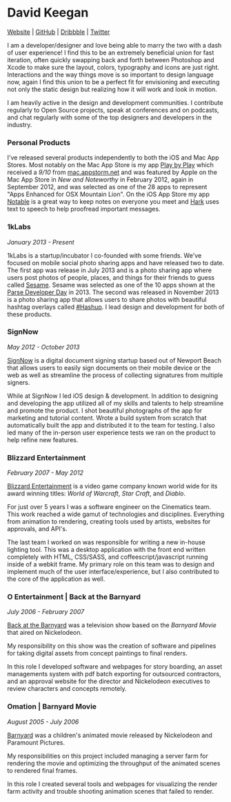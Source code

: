 # David Keegan

[Website](http://davidkeegan.com) | [GitHub](http://github.com/kgn) | [Dribbble](http://dribbble.com/kgn) | [Twitter](http://twitter.com/iamkgn)

I am a developer/designer and love being able to marry the two with a dash of user experience! I find this to be an extremely beneficial union for fast iteration, often quickly swapping back  and forth between Photoshop and Xcode to make sure the layout, colors, typography and icons are just right. Interactions and the way things move is so important to design language now, again I find this union to be a perfect fit for envisioning and executing not only the static design but realizing how it will work and look in motion.

I am heavily active in the design and development communities. I contribute regularly to Open Source projects, speak at conferences and on podcasts, and chat regularly with some of the top designers and developers in the industry.

### Personal Products

I've released several products independently to both the iOS and Mac App Stores. Most notably on the Mac App Store is my app [Play by Play](http://playbyplayapp.com) which received a *9/10* from [mac.appstorm.net](http://mac.appstorm.net/reviews/graphics/dribbble-on-your-desktop-with-play-by-play/) and was featured by Apple on the Mac App Store in *New and Noteworthy* in February 2012, again in September 2012, and was selected as one of the 28 apps to represent "Apps Enhanced for OSX Mountain Lion". On the iOS App Store my app [Notable](https://itunes.apple.com/us/app/notable-contact-notes-made/id582095892?mt=8) is a great way to keep notes on everyone you meet and [Hark](https://itunes.apple.com/us/app/hark-quick-text-to-speech/id715455614?mt=8) uses text to speech to help proofread important messages.

### 1kLabs
*January 2013 - Present*

1kLabs is a startup/incubator I co-founded with some friends. We've focused on mobile social photo sharing apps and have released two to date. The first app was release in July 2013 and is a photo sharing app where users post photos of people, places, and things for their friends to guess called [Sesame](http://playsesame.com). Sesame was selected as one of the 10 apps shown at the [Parse Developer Day](http://www.youtube.com/watch?v=WBIEURobVx4#t=2680) in 2013. The second was released in November 2013 is a photo sharing app that allows users to share photos with beautiful hashtag overlays called [#Hashup](http://www.gohashup.com). I lead design and development for both of these products.

### SignNow
*May 2012 - October 2013*

[SignNow](http://signnow.com) is a digital document signing startup based out of Newport Beach that allows users to easily sign documents on their mobile device or the web as well as streamline the process of collecting signatures from multiple signers.

While at SignNow I led iOS design & development. In addition to designing and developing the app utilized all of my skills and talents to help streamline and promote the product. I shot beautiful photographs of the app for marketing and tutorial content. Wrote a build system from scratch that automatically built the app and distributed it to the team for testing. I also led many of the in-person user experience tests we ran on the product to help refine new features.

### Blizzard Entertainment
*February 2007 - May 2012*

[Blizzard Entertainment](http://us.blizzard.com/en-us/) is a video game company known world wide for its award winning titles: *World of Warcraft*, *Star Craft*, and *Diablo*.

For just over 5 years I was a software engineer on the Cinematics team. This work reached a wide gamut of technologies and disciplines. Everything from animation to rendering, creating tools used by artists, websites for approvals, and API's.

The last team I worked on was responsible for writing a new in-house lighting tool. This was a desktop application with the front end written completely with HTML, CSS/SASS, and coffeescript/javascript running inside of a webkit frame. My primary role on this team was to design and implement much of the user interface/experience, but I also contributed to the core of the application as well.

### O Entertainment | Back at the Barnyard
*July 2006 - February 2007*

[Back at the Barnyard](http://nicktoons.nick.com/shows/back-at-the-barnyard/) was a television show based on the *Barnyard Movie* that aired on Nickelodeon.

My responsibility on this show was the creation of software and pipelines for taking digital assets from concept paintings to final renders.

In this role I developed software and webpages for story boarding, an asset managements system with pdf batch exporting for outsourced contractors, and an approval website for the director and Nickelodeon executives to review characters and concepts remotely.

### Omation | Barnyard Movie
*August 2005 - July 2006*

[Barnyard](http://www.barnyardmovie.com) was a children's animated movie released by Nickelodeon and Paramount Pictures.

My responsibilities on this project included managing a server farm for rendering the movie and optimizing the throughput of the animated scenes to rendered final frames.

In this role I created several tools and webpages for visualizing the render farm activity and trouble shooting animation scenes that failed to render.
